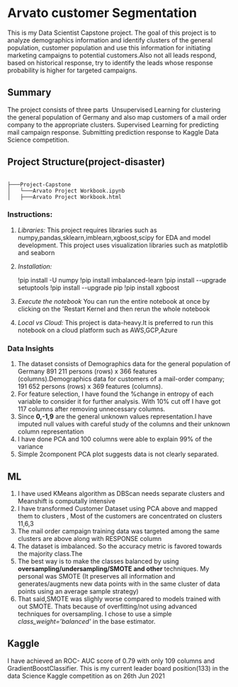# Arvato customer Segmentation

This is my Data Scientist Capstone project. The goal of this project is to analyze demographics information  and identify clusters of the general population, customer population and use this information for initiating marketing campaigns to potential customers.Also not all leads respond, based on historical response, try to identify the leads whose response probability is higher for targeted campaigns. 

## Summary
The project consists of three parts 
Unsupervised Learning for clustering the general population of Germany and also map customers of a mail order company to the appropriate clusters.
Supervised Learning for predicting mail campaign response.
Submitting prediction response to Kaggle Data Science competition.

## Project Structure(project-disaster)
```

├───Project-Capstone
│   └───Arvato Project Workbook.ipynb
│   ├───Arvato Project Workbook.html

```

### Instructions:
1. *Libraries:*
    This project requires libraries such as numpy,pandas,sklearn,imblearn,xgboost,scipy for EDA and model development. This project uses visualization libraries such as matplotlib and seaborn
	

2. *Installation:*
	
	!pip install -U numpy
	!pip install imbalanced-learn
	!pip install --upgrade setuptools
	!pip install --upgrade pip
	!pip install xgboost
	
3. *Execute the notebook*
	You can run the entire notebook at once by clicking on the 'Restart Kernel and then rerun the whole notebook 

4. *Local vs Cloud:* 
	This project is data-heavy.It is preferred to run this notebook on a cloud platform such as AWS,GCP,Azure

### Data Insights
1. The dataset consists of Demographics data for the general population of Germany 891 211 persons (rows) x 366 features (columns).Demographics data for customers of a mail-order company; 191 652 persons (rows) x 369 features (columns).
2. For feature selection, I have found the %change in entropy of each variable to consider it for further analysis. With 10% cut off I have got 117 columns after removing unnecessary columns.
3. Since **0,-1,9** are the general unknown values representation.I have imputed null values with careful study of the columns and their unknown column representation 
4. I have done PCA and 100 columns were able to explain 99% of the variance 
5. Simple 2component PCA plot suggests data is not clearly separated.
## ML 
1. I have used KMeans algorithm as DBScan needs separate clusters and Meanshift is computally intensive
2. I have transformed Customer Dataset using PCA above and mapped them to clusters , Most of the customers are concentrated on clusters 11,6,3 
3. The mail order campaign training data was targeted among the same clusters are above along with RESPONSE column
4. The dataset is imbalanced. So the accuracy metric is favored towards the majority class.The 
5. The best way is to make the classes balanced by using **oversampling/undersampling/SMOTE and other** techniques. My personal was SMOTE (It preserves all information and generates/augments new data points with in the same cluster of data points using an average sample strategy)
6. That said,SMOTE was slighly worse compared to models trained with out SMOTE. Thats because of overfitting/not using advanced techniques for oversampling. I chose to use a simple *class_weight='balanced'* in the base estimator. 

## Kaggle
I have achieved an ROC- AUC score of 0.79 with only 109 columns and GradientBoostClassifier. This is my current leader board position(133) in the data Science Kaggle competition as on 26th Jun 2021
